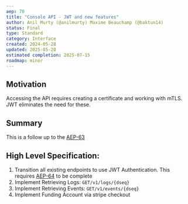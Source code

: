 ```yaml
---
aep: 70
title: "Console API - JWT and new features"
author: Anil Murty (@anilmurty) Maxime Beauchamp (@baktun14)
status: Final
type: Standard
category: Interface
created: 2024-05-28
updated: 2025-05-28
estimated completion: 2025-07-15
roadmap: minor
---
```



## Motivation

Accessing the API requires creating a certificate and working with mTLS. JWT eliminates the need for these.

## Summary

This is a follow up to the [AEP-63](https://akash.network/roadmap/aep-63/)

## High Level Specification:

1. Transition all existing endpoints to use JWT Authentication. This requires [AEP-64](https://akash.network/roadmap/aep-64/) to be complete
2. Implement Retrieving Logs: `GET/v1/logs/{dseq}`
3. Implement Retrieving Events: `GET/v1/events/{dseq}`
4. Implement Funding Account via stripe checkout